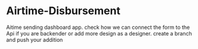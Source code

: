 # Airtime-Disbursement
Aitime sending dashboard app.
check how we can connect the form to the Api if you are backender or add more design as a designer. create a branch and push your addition

